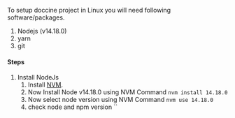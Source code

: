 To setup doccine project in Linux you will need following software/packages.

1. Nodejs (v14.18.0)
2. yarn
3. git

#### Steps ####

1. Install NodeJs 
	1. Install [NVM](https://github.com/nvm-sh/nvm#install--update-script).
	2. Now Install Node v14.18.0 using NVM Command `nvm install 14.18.0`
	3. Now select node version using NVM Command `nvm use 14.18.0`
	4. check node and npm version ``